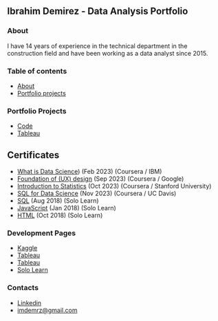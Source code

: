 ## Ibrahim Demirez - Data Analysis Portfolio

### About

   I have 14 years of experience in the technical department in the construction field and have been working as a data analyst since 2015.

### Table of contents
- [About](#about)
- [Portfolio projects](#portfolio-projects)



### Portfolio Projects
- [Code](https://github.com/idmrz/Portfolio/blob/main/london_bike.ipynb)
- [Tableau](https://public.tableau.com/app/profile/ibrahim.demirez/viz/LondonBikeRides_17073289954080/LondonRide)

## Certificates

- [What is Data Science](https://github.com/idmrz/Portfolio/blob/main/What%20is%20Data%20Science.pdf)) (Feb 2023) (Coursera / IBM)
- [Foundation of (UX) design](https://github.com/idmrz/Portfolio/blob/main/Foundation%20of%20(UX)%20Design.pdf) (Sep 2023) (Coursera / Google)
- [Introduction to Statistics](https://github.com/idmrz/Portfolio/blob/main/Introduction%20to%20Statistics.pdf) (Oct 2023) (Coursera / Stanford University) 
- [SQL for Data Science](https://github.com/idmrz/Portfolio/blob/main/SQL%20for%20Data%20Science.pdf) (Nov 2023) (Coursera / UC Davis)
- [SQL](https://github.com/idmrz/Portfolio/blob/main/SQL.pdf) (Aug 2018) (Solo Learn)
- [JavaScript](https://github.com/idmrz/Portfolio/blob/main/Java%20Script.pdf) (Jan 2018) (Solo Learn)
- [HTML](https://github.com/idmrz/Portfolio/blob/main/HTML.pdf) (Oct 2018) (Solo Learn)

### Development Pages
- [Kaggle](https://www.kaggle.com/ibrahimdemirez)
- [Tableau](https://public.tableau.com/app/profile/idmrz/vizzes)
- [Tableau](https://public.tableau.com/app/profile/idmrz)
- [Solo Learn](https://www.sololearn.com/en/profile/7114553)

### Contacts
- [Linkedin](https://www.linkedin.com/in/idmrz/)
- imdemrz@gmail.com

